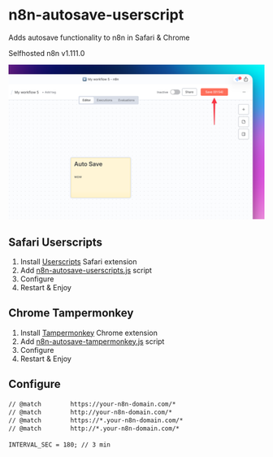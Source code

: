 # n8n-autosave-userscript

Adds autosave functionality to n8n in Safari & Chrome

Selfhosted n8n v1.111.0

![Demo Image](demo-img.png)

## Safari Userscripts

1. Install [Userscripts](https://apps.apple.com/us/app/userscripts/id1463298887) Safari extension
2. Add [n8n-autosave-userscripts.js](n8n-autosave-userscripts.js) script
3. Configure
4. Restart & Enjoy

## Chrome Tampermonkey

1. Install [Tampermonkey](https://www.tampermonkey.net/) Chrome extension
2. Add [n8n-autosave-tampermonkey.js](n8n-autosave-tampermonkey.js) script
3. Configure
4. Restart & Enjoy


## Configure

```
// @match        https://your-n8n-domain.com/*
// @match        http://your-n8n-domain.com/*
// @match        https://*.your-n8n-domain.com/*
// @match        http://*.your-n8n-domain.com/*

INTERVAL_SEC = 180; // 3 min
```
